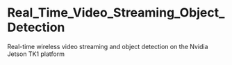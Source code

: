 # Real_Time_Video_Streaming_Object_Detection
Real-time wireless video streaming and object detection on the Nvidia Jetson TK1 platform

